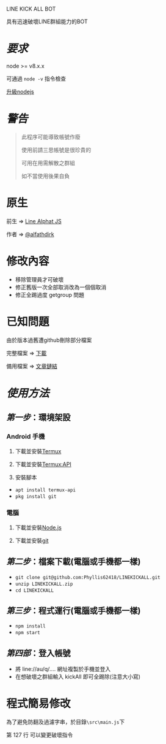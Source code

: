 LINE KICK ALL BOT

具有迅速破壞LINE群組能力的BOT

# *要求* 

node >= v8.x.x

可通過 `node -v` 指令檢查

[升級nodejs](https://nodejs.org/en/)

# *警告*

> 此程序可能導致帳號作廢
> 
> 使用前請三思帳號是很珍貴的
> 
> 可用在用需解散之群組
> 
> 如不當使用後果自負

# 原生

前生 => [Line Alphat JS](https://github.com/alfathdirk/LineAlphatJS)

作者 => [@alfathdirk](https://instagram.com/alfathdirk)

# 修改內容

- 移除管理員才可破壞
- 修正舊版一次全部取消改為一個個取消
- 修正全踢過度 getgroup 問題

# 已知問題

由於版本過舊遭github刪除部分檔案

完整檔案 => [下載](https://keep.line.me/s/IhB5bRBqGpIVlgVaY-_vIyh-DU5DwiYDt4C0qcEsPxY)

備用檔案 => [文章鏈結](https://telegra.ph/LINE-%E7%A0%B4%E5%A3%9E-BOT-01-16)


# *使用方法*

## *第一步*：環境架設

### Android 手機

1. 下載並安裝[Termux](https://play.google.com/store/apps/details?id=com.termux&hl=zh_TW)

2. 下載並安裝[Termux:API](https://play.google.com/store/apps/details?id=com.termux.api&hl=zh_TW)

3. 安裝腳本

- `apt install termux-api`
- `pkg install git`

### 電腦

1. 下載並安裝[Node.js](https://nodejs.org/en/)

2. 下載並安裝[git](https://git-scm.com/downloads)

## *第二步*：檔案下載(電腦或手機都一樣)

- `git clone git@github.com:Phyllis62418/LINEKICKALL.git`
- `unzip LINEKICKALL.zip`
- `cd LINEKICKALL`

## *第三步*：程式運行(電腦或手機都一樣)

- `npm install`
- `npm start`

## *第四部*：登入帳號

- 將 line://au/q/.... 網址複製於手機並登入
- 在想破壞之群組輸入 kickAll 即可全踢除(注意大小寫)

# 程式簡易修改

為了避免防翻及過濾字串，於目錄`\src\main.js`下

第 127 行 可以變更破壞指令
